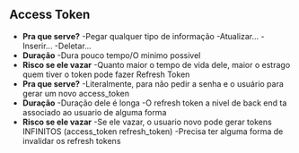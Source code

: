 ## Access Token
- **Pra que serve?**
    -Pegar qualquer tipo de informação
    -Atualizar...
    -Inserir...
    -Deletar...
- **Duração**
    -Dura pouco tempo/O minimo possivel
- **Risco se ele vazar**
    -Quanto maior o tempo de vida dele, maior o estrago quem tiver o token pode fazer
Refresh Token
- **Pra que serve?**
    -Literalmente, para não pedir a senha e o usuário para gerar um novo access_token
- **Duração**
    -Duração dele é longa
    -O refresh token a nivel de back end ta associado ao usuario de alguma forma
- **Risco se ele vazar**
    -Se ele vazar, o usuario novo pode gerar tokens INFINITOS (access_token refresh_token)
    -Precisa ter alguma forma de invalidar os refresh tokens


